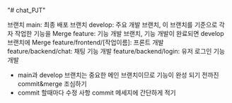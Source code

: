 "# chat_PJT"

브랜치
main: 최종 배포 브랜치
develop: 주요 개발 브랜치, 이 브랜치를 기준으로 각자 작업한 기능을 Merge
feature: 기능 개발 브랜치, 기능 개발이 완료되면 develop 브랜치에 Merge
feature/frontend/[작업이름]: 프론트 개발
feature/backend/chat: 채팅 기능 개발
feature/backend/login: 유저 로그인 기능 개발

- main과 develop 브랜치는 중요한 메인 브랜치이므로 기능이 완성 되기 전까진 commit&merge 조심하기
- commit 할때마다 수정 사항 commit 메세지에 간단하게 적기
